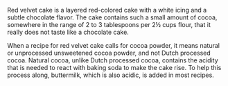
Red velvet cake is a layered red-colored cake with a white icing and a subtle chocolate flavor. The cake contains such a small amount of cocoa, somewhere in the range of 2 to 3 tablespoons per 2½ cups flour, that it really does not taste like a chocolate cake.

When a recipe for red velvet cake calls for cocoa powder, it means natural or unprocessed unsweetened cocoa powder, and not Dutch processed cocoa. Natural cocoa, unlike Dutch processed cocoa, contains the acidity that is needed to react with baking soda to make the cake rise. To help this process along, buttermilk, which is also acidic, is added in most recipes.

